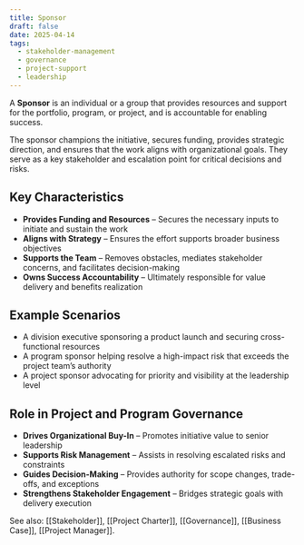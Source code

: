 ```yaml
---
title: Sponsor
draft: false
date: 2025-04-14
tags:
  - stakeholder-management
  - governance
  - project-support
  - leadership
---
```


A **Sponsor** is an individual or a group that provides resources and support for the portfolio, program, or project, and is accountable for enabling success.

The sponsor champions the initiative, secures funding, provides strategic direction, and ensures that the work aligns with organizational goals. They serve as a key stakeholder and escalation point for critical decisions and risks.

## Key Characteristics

- **Provides Funding and Resources** – Secures the necessary inputs to initiate and sustain the work  
- **Aligns with Strategy** – Ensures the effort supports broader business objectives  
- **Supports the Team** – Removes obstacles, mediates stakeholder concerns, and facilitates decision-making  
- **Owns Success Accountability** – Ultimately responsible for value delivery and benefits realization  

## Example Scenarios

- A division executive sponsoring a product launch and securing cross-functional resources  
- A program sponsor helping resolve a high-impact risk that exceeds the project team’s authority  
- A project sponsor advocating for priority and visibility at the leadership level  

## Role in Project and Program Governance

- **Drives Organizational Buy-In** – Promotes initiative value to senior leadership  
- **Supports Risk Management** – Assists in resolving escalated risks and constraints  
- **Guides Decision-Making** – Provides authority for scope changes, trade-offs, and exceptions  
- **Strengthens Stakeholder Engagement** – Bridges strategic goals with delivery execution  

See also: [[Stakeholder]], [[Project Charter]], [[Governance]], [[Business Case]], [[Project Manager]].
